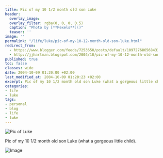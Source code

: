 ```yaml
---
title: Pic of my 10 1/2 month old son Luke
header:
  overlay_image: 
  overlay_filter: rgba(0, 0, 0, 0.5)
  caption: "Photo by [**Pexels**]()"
  teaser: ''
image: ''
permalink: "/life/luke/pic-of-my-10-12-month-old-son-luke.html"
redirect_from:
  - https://www.blogger.com/feeds/7253650/posts/default/109727686568433078
  - http://jjhartman.blogspot.com/2004/10/pic-of-my-10-12-month-old-son-luke.html
published: true
toc: false
classes: wide
date: 2004-10-09 01:20:00 +02:00
last_modified_at: 2004-10-09 01:20:23 +02:00
excerpt: Pic of my 10 1/2 month old son Luke (what a gorgeous little child).
categories:
- life
- luke
tags:
- personal
- blog
- life
- luke
---
```

![Pic of Luke](http://www.hartmanproductions.co.uk/blogs/hello/134/1983/320/DSC01263.jpg)

Pic of my 10 1/2 month old son Luke (what a gorgeous little child). 

![Image](http://photos1.blogger.com/pbh.gif)
